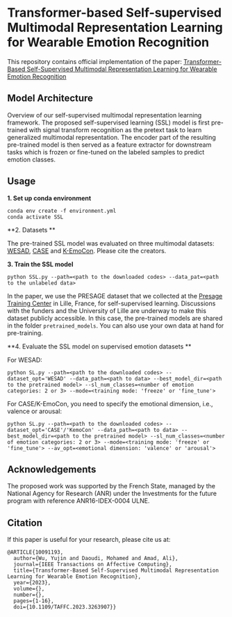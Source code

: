 # Transformer-based Self-supervised Multimodal Representation Learning for Wearable Emotion Recognition

This repository contains official implementation of the paper: [Transformer-Based Self-Supervised Multimodal Representation Learning for Wearable Emotion Recognition](https://arxiv.org/abs/2107.13669)

## Model Architecture

Overview of our self-supervised multimodal representation learning framework. The proposed self-supervised learning (SSL) model is first pre-trained with signal transform recognition as the pretext task to learn generalized multimodal representation. The encoder part of the resulting pre-trained model is then served as a feature extractor for downstream tasks which is frozen or fine-tuned on the labeled samples to predict emotion classes.



## Usage

**1. Set up conda environment**

```commandline
conda env create -f environment.yml
conda activate SSL
```

**2. Datasets **

The pre-trained SSL model was evaluated on three multimodal datasets: [WESAD](https://www.eti.uni-siegen.de/ubicomp/papers/ubi_icmi2018.pdf), [CASE](https://www.nature.com/articles/s41597-019-0209-0.pdf) and [K-EmoCon](https://www.nature.com/articles/s41597-020-00630-y.pdf). Please cite the creators.

**3. Train  the SSL model**

```commandline
python SSL.py --path=<path to the downloaded codes> --data_pat=<path to the unlabeled data>
```

In the paper, we use the PRESAGE dataset that we collected at the [Presage Training Center](https://medecine.univ-lille.fr/presage) in Lille, France, for self-supervised learning. Discussions with the funders and the University of Lille are underway to make this dataset publicly accessible. In this case, the pre-trained models are shared in the folder ```pretrained_models```. You can also use your own data at hand for pre-training.

**4. Evaluate the SSL model on supervised emotion datasets ** 

For WESAD:

```commandline
python SL.py --path=<path to the downloaded codes> --dataset_opt='WESAD' --data_path=<path to data> --best_model_dir=<path to the pretrained model> --sl_num_classes=<number of emotion categories: 2 or 3> --mode=<training mode: 'freeze' or 'fine_tune'>
```

For CASE/K-EmoCon, you need to specify the emotional dimension, i.e., valence or arousal:

```commandline
python SL.py --path=<path to the downloaded codes> --dataset_opt='CASE'/'KemoCon' --data_path=<path to data> --best_model_dir=<path to the pretrained model> --sl_num_classes=<number of emotion categories: 2 or 3> --mode=<training mode: 'freeze' or 'fine_tune'> --av_opt=<emotional dimension: 'valence' or 'arousal'>
```

## Acknowledgements

The proposed work was supported by the French State, managed by the National Agency for Research (ANR) under the Investments for the future program with reference ANR16-IDEX-0004 ULNE.

## Citation

If this paper is useful for your research, please cite us at:

```
@ARTICLE{10091193,
  author={Wu, Yujin and Daoudi, Mohamed and Amad, Ali},
  journal={IEEE Transactions on Affective Computing}, 
  title={Transformer-Based Self-Supervised Multimodal Representation Learning for Wearable Emotion Recognition}, 
  year={2023},
  volume={},
  number={},
  pages={1-16},
  doi={10.1109/TAFFC.2023.3263907}}
```



